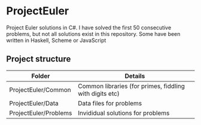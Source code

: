 # ProjectEuler
Project Euler solutions in C#. I have solved the first 50 consecutive problems, but not all solutions exist in this repository. Some have been written in Haskell, Scheme or JavaScript

## Project structure

| Folder | Details
|-----------------------|-----
| ProjectEuler/Common   | Common libraries (for primes, fiddling with digits etc)
| ProjectEuler/Data     | Data files for problems
| ProjectEuler/Problems | Invididual solutions for problems
